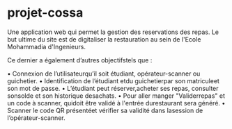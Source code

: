 # projet-cossa


Une application web qui permet la gestion des reservations des repas.
Le but ultime du site est de digitaliser la restauration au sein de l'Ecole Mohammadia d'Ingenieurs.

Ce dernier a également d’autres objectifstels que :

• Connexion de l’utilisateurqu’il soit étudiant, opérateur-scanner ou guichetier.
• Identification de l’étudiant etdu guichetierpar son matriculeet son mot de passe.
• L’étudiant peut réserver,acheter ses repas, consulter sonsolde et son historique desachats.
• Pour aller manger "Validerrepas" et un code à scanner, quidoit être validé à l'entrée durestaurant sera généré.
• Scanner le code QR présentéet vérifier sa validité dans lasession de l’opérateur-scanner.
